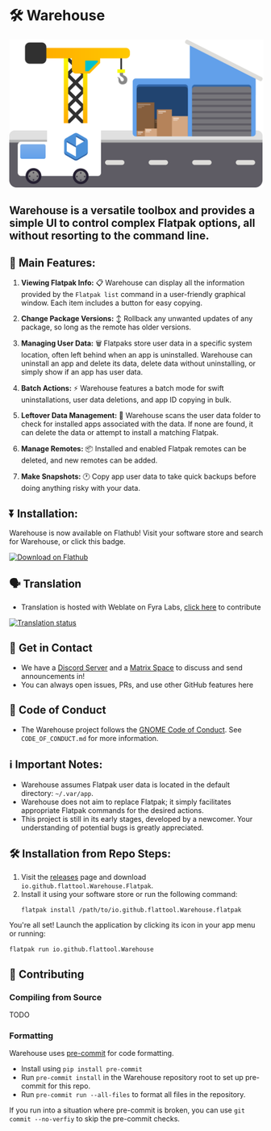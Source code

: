 # 🛠️ Warehouse

![Image banner in the style of GNOME art showing a box truck, tower crane, and storage garage sat on and next to a road.](readme_banner.svg)

## Warehouse is a versatile toolbox and provides a simple UI to control complex Flatpak options, all without resorting to the command line.

## 🚀 Main Features:

1. **Viewing Flatpak Info:** 📋 Warehouse can display all the information provided by the `Flatpak list` command in a user-friendly graphical window. Each item includes a button for easy copying.

2. **Change Package Versions:** ↕️ Rollback any unwanted updates of any package, so long as the remote has older versions.

3. **Managing User Data:** 🗑️ Flatpaks store user data in a specific system location, often left behind when an app is uninstalled. Warehouse can uninstall an app and delete its data, delete data without uninstalling, or simply show if an app has user data.

4. **Batch Actions:** ⚡ Warehouse features a batch mode for swift uninstallations, user data deletions, and app ID copying in bulk.

5. **Leftover Data Management:** 📁 Warehouse scans the user data folder to check for installed apps associated with the data. If none are found, it can delete the data or attempt to install a matching Flatpak.

6. **Manage Remotes:** 📦 Installed and enabled Flatpak remotes can be deleted, and new remotes can be added.

7. **Make Snapshots:** 🕐 Copy app user data to take quick backups before doing anything risky with your data.

## ⏬ Installation:

Warehouse is now available on Flathub! Visit your software store and search for Warehouse, or click this badge.

<a href=https://flathub.org/apps/io.github.flattool.Warehouse><img width='240' alt='Download on Flathub' src='https://flathub.org/api/badge?locale=en'/></a>

## 🗣️ Translation
- Translation is hosted with Weblate on Fyra Labs, [click here](https://weblate.fyralabs.com/projects/flattool/warehouse/) to contribute

<a href="https://weblate.fyralabs.com/engage/flattool/">
<img src="https://weblate.fyralabs.com/widget/flattool/warehouse/multi-auto.svg" alt="Translation status" />
</a>

## 💬 Get in Contact
- We have a [Discord Server](https://discord.gg/Sq85C42Xkt) and a [Matrix Space](https://matrix.to/#/#warehouse-development:matrix.org) to discuss and send announcements in!
- You can always open issues, PRs, and use other GitHub features here

## 📜 Code of Conduct
- The Warehouse project follows the [GNOME Code of Conduct](https://conduct.gnome.org/). See `CODE_OF_CONDUCT.md` for more information.

## ℹ️ Important Notes:
- Warehouse assumes Flatpak user data is located in the default directory: `~/.var/app`.
- Warehouse does not aim to replace Flatpak; it simply facilitates appropriate Flatpak commands for the desired actions.
- This project is still in its early stages, developed by a newcomer. Your understanding of potential bugs is greatly appreciated.

## 🛠️ Installation from Repo Steps:

1. Visit the [releases](https://github.com/flattool/warehouse/releases) page and download `io.github.flattool.Warehouse.Flatpak`.
2. Install it using your software store or run the following command:
   ```shell
   flatpak install /path/to/io.github.flattool.Warehouse.flatpak
   ```
You're all set! Launch the application by clicking its icon in your app menu or running:
```shell
flatpak run io.github.flattool.Warehouse
```

## 👥 Contributing

### Compiling from Source

TODO

### Formatting

Warehouse uses [pre-commit](https://pre-commit.com/) for code formatting.
- Install using `pip install pre-commit`
- Run `pre-commit install` in the Warehouse repository root to set up pre-commit for this repo.
- Run `pre-commit run --all-files` to format all files in the repository.

If you run into a situation where pre-commit is broken, you can use `git commit --no-verfiy` to skip the pre-commit checks.
